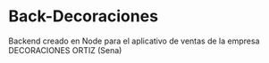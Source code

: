 # Back-Decoraciones
Backend creado en Node para el aplicativo de ventas de la empresa DECORACIONES ORTIZ (Sena)
